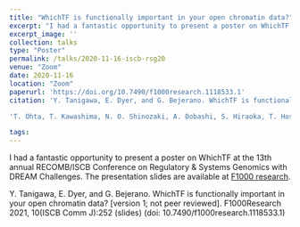 ```yaml
---
title: "WhichTF is functionally important in your open chromatin data?"
excerpt: "I had a fantastic opportunity to present a poster on WhichTF at the 13th annual RECOMB/ISCB Conference on Regulatory & Systems Genomics with DREAM Challenges."
excerpt_image: ''
collection: talks
type: "Poster"
permalink: /talks/2020-11-16-iscb-rsg20
venue: "Zoom"
date: 2020-11-16
location: "Zoom"
paperurl: 'https://doi.org/10.7490/f1000research.1118533.1'
citation: 'Y. Tanigawa, E. Dyer, and G. Bejerano. WhichTF is functionally important in your open chromatin data? [version 1; not peer reviewed]. F1000Research 2021, 10(ISCB Comm J):252 (slides)'

'T. Ohta, T. Kawashima, N. O. Shinozaki, A. Dobashi, S. Hiraoka, T. Hoshino, K. Kanno, T. Kataoka, S. Kawashima, M. Matsui, W. Nemoto, S. Nishijima, N. Suganuma, H. Suzuki, Y. Taguchi, Y. Takenaka, Y. Tanigawa, M. Tsuneyoshi, K. Yoshitake, Y. Sato, R. Yamashita, K. Arakawa, W. Iwasaki, Collaborative environmental DNA sampling from petal surfaces of flowering cherry Cerasus × yedoensis ‘Somei-yoshino’ across the Japanese archipelago. J Plant Res. 131, 709-717 (2018).'

tags:
---
```


I had a fantastic opportunity to present a poster on WhichTF at the 13th annual RECOMB/ISCB Conference on Regulatory & Systems Genomics with DREAM Challenges. The presentation slides are available at [F1000 research](https://doi.org/10.7490/f1000research.1118533.1).

Y. Tanigawa, E. Dyer, and G. Bejerano. WhichTF is functionally important in your open chromatin data? [version 1; not peer reviewed]. F1000Research 2021, 10(ISCB Comm J):252 (slides) (doi: 10.7490/f1000research.1118533.1)
